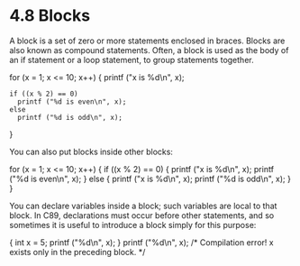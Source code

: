 # 4.8 Blocks

A block is a set of zero or more statements enclosed in braces. Blocks are also known as compound statements. Often, a block is used as the body of an if statement or a loop statement, to group statements together.

for (x = 1; x <= 10; x++)
  {
    printf ("x is %d\n", x);
    
    if ((x % 2) == 0)
      printf ("%d is even\n", x);
    else
      printf ("%d is odd\n", x);
  }

You can also put blocks inside other blocks:

for (x = 1; x <= 10; x++)
  {
    if ((x % 2) == 0)
      {
        printf ("x is %d\n", x);
        printf ("%d is even\n", x);
      }
    else
      {
        printf ("x is %d\n", x);
        printf ("%d is odd\n", x);
      }
  }

You can declare variables inside a block; such variables are local to that block. In C89, declarations must occur before other statements, and so sometimes it is useful to introduce a block simply for this purpose:

{
  int x = 5;
  printf ("%d\n", x);
}
printf ("%d\n", x);   /* Compilation error! x exists only
                       in the preceding block. */
